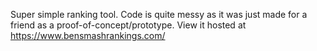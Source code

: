 Super simple ranking tool. Code is quite messy as it was just made for a friend as a proof-of-concept/prototype. View it hosted at https://www.bensmashrankings.com/
